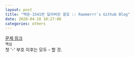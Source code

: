 ```yaml
---  
layout: post  
title: "백준-1541번 잃어버린 괄호 :: Raemerrr`s Github Blog"  
date: 2020-04-18 10:27:00  
categories: others  
---  
```

<a href="https://www.acmicpc.net/problem/1541" target="_blank">문제 링크</a>     
`핵심`  
첫 '-' 부호 이후는 모두 - 할 것.    
<script src="https://gist.github.com/Raemerrr/495b9a3d8932155eb26e73be5cf79f92.js"></script>